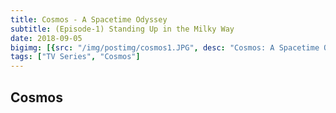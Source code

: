 ```yaml
---
title: Cosmos - A Spacetime Odyssey
subtitle: (Episode-1) Standing Up in the Milky Way
date: 2018-09-05
bigimg: [{src: "/img/postimg/cosmos1.JPG", desc: "Cosmos: A Spacetime Odyssey"}]
tags: ["TV Series", "Cosmos"]
---
```

## Cosmos
